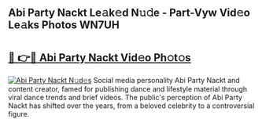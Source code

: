 ## Abi Party Nackt Le𝚊k𝚎d N𝚞𝚍e - Part-Vyw Vid𝚎o Le𝚊ks Photos WN7UH

# <h2><a href="http://fb3k1q.evod.top/?m=Abi+Party+Nackt">🔗 👉🔴 Abi Party Nackt Vid𝚎o Ph𝚘t𝚘s</a></h2>

[![Abi Party Nackt N𝚞d𝚎s](https://i.imgur.com/8V9OHl7.gif)](http://fb3k1q.evod.top/?m=Abi+Party+Nackt)
Social media personality Abi Party Nackt and content creator, famed for publishing dance and lifestyle material through viral dance trends and brief videos. The public's perception of Abi Party Nackt has shifted over the years, from a beloved celebrity to a controversial figure. 
